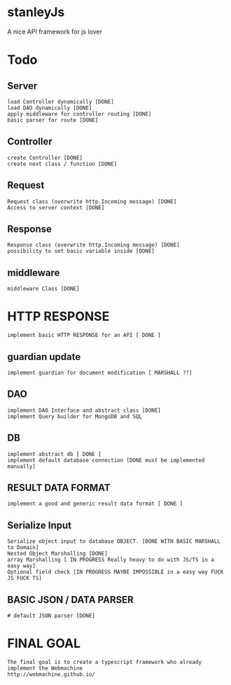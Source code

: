 # stanleyJs

A nice API framework for js lover

# Todo

## Server

    load Controller dynamically [DONE]
    load DAO dynamically [DONE]
    apply middleware for controller routing [DONE]
    basic parser for route [DONE]

## Controller

    create Controller [DONE]
    create next class / function [DONE]

## Request

    Request class (overwrite http.Incoming message) [DONE]
    Access to server context [DONE]

## Response

    Response class (overwrite http.Incoming message) [DONE]
    possibility to set basic variable inside [DONE]

## middleware

    middleware Class [DONE]

# HTTP RESPONSE

    implement basic HTTP RESPONSE for an API [ DONE ]

## guardian update

    implement guardian for document modification [ MARSHALL ??]

## DAO

    implement DAO Interface and abstract class [DONE]
    implement Query builder for MongoDB and SQL

## DB

    implement abstract db [ DONE ]
    implement default database connection [DONE must be implemented manually]

## RESULT DATA FORMAT

    implement a good and generic result data format [ DONE ]

## Serialize Input

    Serialize object input to database OBJECT. [DONE WITH BASIC MARSHALL to Domain]
    Nested Object Marshalling [DONE]
    array Marshalling [ IN PROGRESS Really heavy to do with JS/TS in a easy way]
    Optional field check [IN PROGRESS MAYBE IMPOSSIBLE in a easy way FUCK JS FUCK TS]

## BASIC JSON / DATA PARSER

    # default JSON parser [DONE]

# FINAL GOAL

    The final goal is to create a typescript framework who already implement the Webmachine
    http://webmachine.github.io/
